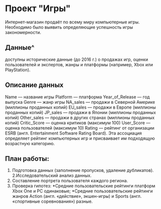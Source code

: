 # Проект "Игры"

Интернет-магазин продаёт по всему миру компьютерные игры. Необходимо было выявить определяющие успешность игры закономерности. 

## Данные^
доступны исторические данные (до 2016 г.) о продажах игр, оценки пользователей и экспертов, жанры и платформы (например, Xbox или PlayStation). 

## Описание данных
Name — название игры
Platform — платформа
Year_of_Release — год выпуска
Genre — жанр игры
NA_sales — продажи в Северной Америке (миллионы проданных копий)
EU_sales — продажи в Европе (миллионы проданных копий)
JP_sales — продажи в Японии (миллионы проданных копий)
Other_sales — продажи в других странах (миллионы проданных копий)
Critic_Score — оценка критиков (максимум 100)
User_Score — оценка пользователей (максимум 10)
Rating — рейтинг от организации ESRB (англ. Entertainment Software Rating Board). Эта ассоциация определяет рейтинг компьютерных игр и присваивает им подходящую возрастную категорию.

## План работы:
1. Подготовка данных (заполнение пропусков, удаление дубликатов).
2.Исследовательский анализ данных.
3. Составление портрета пользователя каждого региона.
4. Проверка гипотез:
*Средние пользовательские рейтинги платформ Xbox One и PC одинаковые;
*Средние пользовательские рейтинги жанров Action (англ. «действие», экшен-игры) и Sports (англ. «спортивные соревнования») разные.
